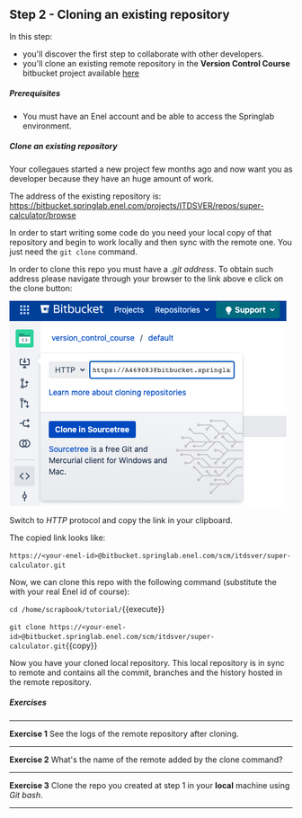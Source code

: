 ## Step 2 - Cloning an existing repository
In this step:
* you'll discover the first step to collaborate with other developers.
* you'll clone an existing remote repository in the **Version Control Course** bitbucket project available [here](https://bitbucket.springlab.enel.com/projects/ITDSVER) 

##### Prerequisites
* You must have an Enel account and be able to access the Springlab environment.

##### Clone an existing repository
Your collegaues started a new project few months ago and now want you as developer because they have an huge amount of work.


The address of the existing repository is: https://bitbucket.springlab.enel.com/projects/ITDSVER/repos/super-calculator/browse

In order to start writing some code do you need your local copy of that repository and begin to work locally and then sync with the remote one. You just need the `git clone` command.


In order to clone this repo you must have a *.git address*.
To obtain such address please navigate through your browser to the link above e click on the clone button:

![](./assets/cloning_repo_button.png)

Switch to *HTTP* protocol and copy the link in your clipboard.

The copied link looks like:

`https://<your-enel-id>@bitbucket.springlab.enel.com/scm/itdsver/super-calculator.git`

Now, we can clone this repo with the following command (substitute the <your-enel-id> with your real Enel id of course):


```cd /home/scrapbook/tutorial/```{{execute}}

```git clone https://<your-enel-id>@bitbucket.springlab.enel.com/scm/itdsver/super-calculator.git```{{copy}}

Now you have your cloned local repository. This local repository is in sync to remote and contains all the commit, branches and the history hosted in the remote repository.

##### Exercises

---
**Exercise 1**
See the logs of the remote repository after cloning.

---

**Exercise 2**
What's the name of the remote added by the clone command?

---

**Exercise 3**
Clone the repo you created at step 1 in your **local** machine using *Git bash*.

---
